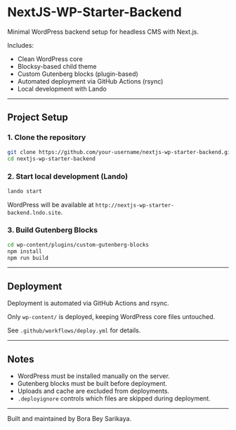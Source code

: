 # NextJS-WP-Starter-Backend

Minimal WordPress backend setup for headless CMS with Next.js.

Includes:

- Clean WordPress core
- Blocksy-based child theme
- Custom Gutenberg blocks (plugin-based)
- Automated deployment via GitHub Actions (rsync)
- Local development with Lando

---

## Project Setup

### 1. Clone the repository

```bash
git clone https://github.com/your-username/nextjs-wp-starter-backend.git
cd nextjs-wp-starter-backend
```

### 2. Start local development (Lando)

```bash
lando start
```

WordPress will be available at `http://nextjs-wp-starter-backend.lndo.site`.

### 3. Build Gutenberg Blocks

```bash
cd wp-content/plugins/custom-gutenberg-blocks
npm install
npm run build
```

---

## Deployment

Deployment is automated via GitHub Actions and rsync.

Only `wp-content/` is deployed, keeping WordPress core files untouched.

See `.github/workflows/deploy.yml` for details.

---

## Notes

- WordPress must be installed manually on the server.
- Gutenberg blocks must be built before deployment.
- Uploads and cache are excluded from deployments.
- `.deployignore` controls which files are skipped during deployment.

---

Built and maintained by Bora Bey Sarikaya.

